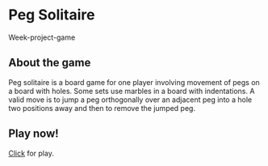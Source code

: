 # Peg Solitaire
Week-project-game

## About the game
Peg solitaire is a board game for one player involving movement of pegs on a board with holes. Some sets use marbles in a board with indentations. A valid move is to jump a peg orthogonally over an adjacent peg into a hole two positions away and then to remove the jumped peg.

## Play now!
[Click](https://rguima17.github.io/Jogo-RestaUm/) for play.


